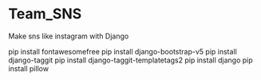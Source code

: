 # Team_SNS
Make sns like instagram with Django

<pip list>
pip install fontawesomefree
pip install django-bootstrap-v5
pip install django-taggit
pip install django-taggit-templatetags2
pip install django
pip install pillow